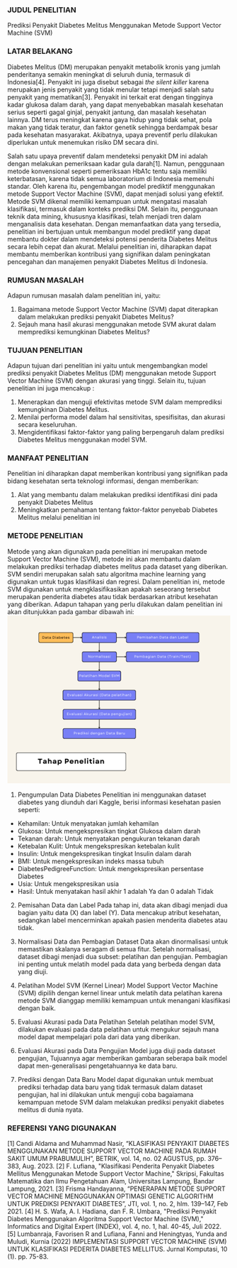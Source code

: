 ### JUDUL PENELITIAN

Prediksi Penyakit Diabetes Melitus Menggunakan Metode Support Vector Machine (SVM)

### LATAR BELAKANG

Diabetes Melitus (DM) merupakan penyakit metabolik kronis yang jumlah penderitanya semakin meningkat di seluruh dunia, termasuk di Indonesia[4]. Penyakit ini juga disebut sebagai _the silent killer_ karena merupakan jenis penyakit yang tidak menular tetapi menjadi salah satu penyakit yang mematikan[3]. Penyakit ini terkait erat dengan tingginya kadar glukosa dalam darah, yang dapat menyebabkan masalah kesehatan serius seperti gagal ginjal, penyakit jantung, dan masalah kesehatan lainnya. DM terus meningkat karena gaya hidup yang tidak sehat, pola makan yang tidak teratur, dan faktor genetik sehingga berdampak besar pada kesehatan masyarakat. Akibatnya, upaya preventif perlu dilakukan diperlukan untuk menemukan risiko DM secara dini.

Salah satu upaya preventif dalam mendeteksi penyakit DM ini adalah dengan melakukan pemeriksaan kadar gula darah[1]. Namun, penggunaan metode konvensional seperti pemeriksaan HbA1c tentu saja memiliki keterbatasan, karena tidak semua laboratorium di Indonesia memenuhi standar. Oleh karena itu, pengembangan model prediktif menggunakan metode Support Vector Machine (SVM), dapat menjadi solusi yang efektif. Metode SVM dikenal memiliki kemampuan untuk mengatasi masalah klasifikasi, termasuk dalam konteks prediksi DM. Selain itu, penggunaan teknik data mining, khususnya klasifikasi, telah menjadi tren dalam menganalisis data kesehatan. Dengan memanfaatkan data yang tersedia, penelitian ini bertujuan untuk membangun model prediktif yang dapat membantu dokter dalam mendeteksi potensi penderita Diabetes Melitus secara lebih cepat dan akurat. Melalui penelitian ini, diharapkan dapat membantu memberikan kontribusi yang signifikan dalam peningkatan pencegahan dan manajemen penyakit Diabetes Melitus di Indonesia.

### RUMUSAN MASALAH

Adapun rumusan masalah dalam penelitian ini, yaitu:

1. Bagaimana metode Support Vector Machine (SVM) dapat diterapkan dalam melakukan prediksi penyakit Diabetes Melitus?
2. Sejauh mana hasil akurasi menggunakan metode SVM akurat dalam memprediksi kemungkinan Diabetes Melitus?

### TUJUAN PENELITIAN

Adapun tujuan dari penelitian ini yaitu untuk mengembangkan model prediksi penyakit Diabetes Melitus (DM) menggunakan metode Support Vector Machine (SVM) dengan akurasi yang tinggi. Selain itu, tujuan penelitian ini juga mencakup :

1. Menerapkan dan menguji efektivitas metode SVM dalam memprediksi kemungkinan Diabetes Melitus.
2. Menilai performa model dalam hal sensitivitas, spesifisitas, dan akurasi secara keseluruhan.
3. Mengidentifikasi faktor-faktor yang paling berpengaruh dalam prediksi Diabetes Melitus menggunakan model SVM.

### MANFAAT PENELITIAN

Penelitian ini diharapkan dapat memberikan kontribusi yang signifikan pada bidang kesehatan serta teknologi informasi, dengan memberikan:

1. Alat yang membantu dalam melakukan prediksi identifikasi dini pada penyakit Diabetes Melitus
2. Meningkatkan pemahaman tentang faktor-faktor penyebab Diabetes Melitus melalui penelitian ini

### METODE PENELITIAN

Metode yang akan digunakan pada penelitian ini merupakan metode Support Vector Machine (SVM), metode ini akan membantu dalam melakukan prediksi terhadap diabetes melitus pada dataset yang diberikan. SVM sendiri merupakan salah satu algoritma machine learning yang digunakan untuk tugas klasifikasi dan regresi. Dalam penelitian ini, metode SVM digunakan untuk mengklasifikasikan apakah seseorang tersebut merupakan penderita diabetes atau tidak berdasarkan atribut kesehatan yang diberikan. Adapun tahapan yang perlu dilakukan dalam penelitian ini akan ditunjukkan pada gambar dibawah ini:
![Alur Penelitian](alur.png)

1. Pengumpulan Data Diabetes
   Penelitian ini menggunakan dataset diabetes yang diunduh dari Kaggle, berisi informasi kesehatan pasien seperti:

- Kehamilan: Untuk menyatakan jumlah kehamilan
- Glukosa: Untuk mengekspresikan tingkat Glukosa dalam darah
- Tekanan darah: Untuk menyatakan pengukuran tekanan darah
- Ketebalan Kulit: Untuk mengekspresikan ketebalan kulit
- Insulin: Untuk mengekspresikan tingkat Insulin dalam darah
- BMI: Untuk mengekspresikan indeks massa tubuh
- DiabetesPedigreeFunction: Untuk mengekspresikan persentase Diabetes
- Usia: Untuk mengekspresikan usia
- Hasil: Untuk menyatakan hasil akhir 1 adalah Ya dan 0 adalah Tidak

2. Pemisahan Data dan Label
   Pada tahap ini, data akan dibagi menjadi dua bagian yaitu data (X) dan label (Y). Data mencakup atribut kesehatan, sedangkan label mencerminkan apakah pasien menderita diabetes atau tidak.

3. Normalisasi Data dan Pembagian Dataset
   Data akan dinormalisasi untuk memastikan skalanya seragam di semua fitur. Setelah normalisasi, dataset dibagi menjadi dua subset: pelatihan dan pengujian. Pembagian ini penting untuk melatih model pada data yang berbeda dengan data yang diuji.

4. Pelatihan Model SVM (Kernel Linear)
   Model Support Vector Machine (SVM) dipilih dengan kernel linear untuk melatih data pelatihan karena metode SVM dianggap memiliki kemampuan untuk menangani klasifikasi dengan baik.

5. Evaluasi Akurasi pada Data Pelatihan
   Setelah pelatihan model SVM, dilakukan evaluasi pada data pelatihan untuk mengukur sejauh mana model dapat mempelajari pola dari data yang diberikan.

6. Evaluasi Akurasi pada Data Pengujian
   Model juga diuji pada dataset pengujian, Tujuannya agar memberikan gambaran seberapa baik model dapat men-generalisasi pengetahuannya ke data baru.

7. Prediksi dengan Data Baru
   Model dapat digunakan untuk membuat prediksi terhadap data baru yang tidak termasuk dalam dataset pengujian, hal ini dilakukan untuk menguji coba bagaiamana kemampuan metode SVM dalam melakukan prediksi penyakit diabetes melitus di dunia nyata.

### REFERENSI YANG DIGUNAKAN

[1] Candi Aldama and Muhammad Nasir, “KLASIFIKASI PENYAKIT DIABETES MENGGUNAKAN METODE SUPPORT VECTOR MACHINE PADA RUMAH SAKIT UMUM PRABUMULIH”, BETRIK, vol. 14, no. 02 AGUSTUS, pp. 376–383, Aug. 2023.
[2] F. Lufiana, "Klasifikasi Penderita Penyakit Diabetes Mellitus Menggunakan Metode Support Vector Machine," Skripsi, Fakultas Matematika dan Ilmu Pengetahuan Alam, Universitas Lampung, Bandar Lampung, 2021.
[3] Frisma Handayanna, “PENERAPAN METODE SUPPORT VECTOR MACHINE MENGGUNAKAN OPTIMASI GENETIC ALGORITHM UNTUK PREDIKSI PENYAKIT DIABETES”, JTI, vol. 1, no. 2, hlm. 139–147, Feb 2021.
[4] H. S. Wafa, A. I. Hadiana, dan F. R. Umbara, "Prediksi Penyakit Diabetes Menggunakan Algoritma Support Vector Machine (SVM)," Informatics and Digital Expert (INDEX), vol. 4, no. 1, hal. 40-45, Juli 2022.
[5] Lumbanraja, Favorisen R and Lufiana, Fanni and Heningtyas, Yunda and Muludi, Kurnia (2022) IMPLEMENTASI SUPPORT VECTOR MACHINE (SVM) UNTUK KLASIFIKASI PEDERITA DIABETES MELLITUS. Jurnal Komputasi, 10 (1). pp. 75-83.
